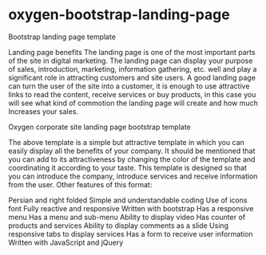 # oxygen-bootstrap-landing-page
Bootstrap landing page template


Landing page benefits
The landing page is one of the most important parts of the site in digital marketing. The landing page can display your purpose of sales, introduction, marketing, information gathering, etc. well and play a significant role in attracting customers and site users. A good landing page can turn the user of the site into a customer, it is enough to use attractive links to read the content, receive services or buy products, in this case you will see what kind of commotion the landing page will create and how much Increases your sales.

Oxygen corporate site landing page bootstrap template

The above template is a simple but attractive template in which you can easily display all the benefits of your company. It should be mentioned that you can add to its attractiveness by changing the color of the template and coordinating it according to your taste. This template is designed so that you can introduce the company, introduce services and receive information from the user. Other features of this format:

Persian and right folded
Simple and understandable coding
Use of icons font
Fully reactive and responsive
Written with bootstrap
Has a responsive menu
Has a menu and sub-menu
Ability to display video
Has counter of products and services
Ability to display comments as a slide
Using responsive tabs to display services
Has a form to receive user information
Written with JavaScript and jQuery
